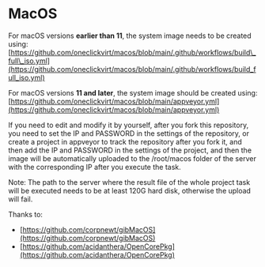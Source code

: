 # MacOS

For macOS versions **earlier than 11**, the system image needs to be created using:
[https://github.com/oneclickvirt/macos/blob/main/.github/workflows/build\_full\_iso.yml](https://github.com/oneclickvirt/macos/blob/main/.github/workflows/build_full_iso.yml)

For macOS versions **11 and later**, the system image should be created using:
[https://github.com/oneclickvirt/macos/blob/main/appveyor.yml](https://github.com/oneclickvirt/macos/blob/main/appveyor.yml)

If you need to edit and modify it by yourself, after you fork this repository, you need to set the IP and PASSWORD in the settings of the repository, or create a project in appveyor to track the repository after you fork it, and then add the IP and PASSWORD in the settings of the project, and then the image will be automatically uploaded to the /root/macos folder of the server with the corresponding IP after you execute the task. 

Note: The path to the server where the result file of the whole project task will be executed needs to be at least 120G hard disk, otherwise the upload will fail.

Thanks to:

* [https://github.com/corpnewt/gibMacOS](https://github.com/corpnewt/gibMacOS)
* [https://github.com/acidanthera/OpenCorePkg](https://github.com/acidanthera/OpenCorePkg)
